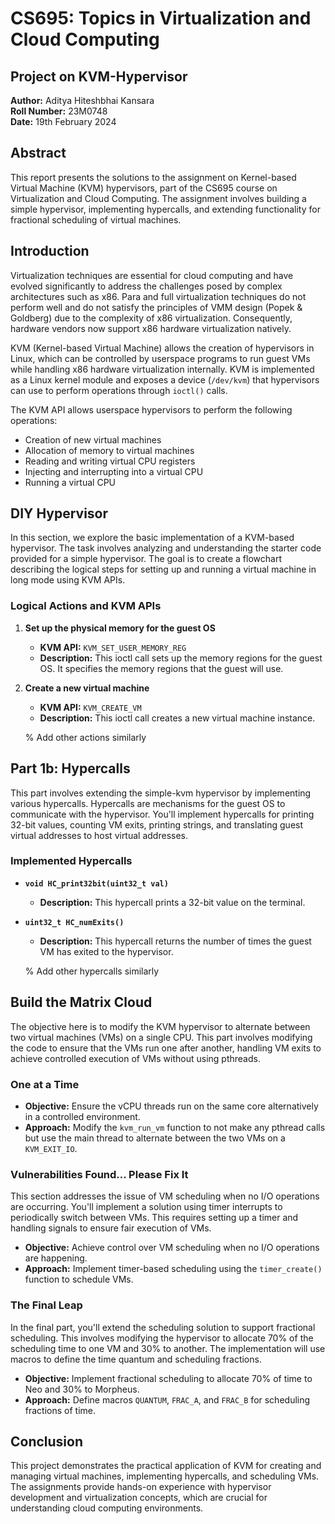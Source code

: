 # CS695: Topics in Virtualization and Cloud Computing

## Project on KVM-Hypervisor

**Author:** Aditya Hiteshbhai Kansara  
**Roll Number:** 23M0748  
**Date:** 19th February 2024

## Abstract

This report presents the solutions to the assignment on Kernel-based Virtual Machine (KVM) hypervisors, part of the CS695 course on Virtualization and Cloud Computing. The assignment involves building a simple hypervisor, implementing hypercalls, and extending functionality for fractional scheduling of virtual machines.

## Introduction

Virtualization techniques are essential for cloud computing and have evolved significantly to address the challenges posed by complex architectures such as x86. Para and full virtualization techniques do not perform well and do not satisfy the principles of VMM design (Popek & Goldberg) due to the complexity of x86 virtualization. Consequently, hardware vendors now support x86 hardware virtualization natively.

KVM (Kernel-based Virtual Machine) allows the creation of hypervisors in Linux, which can be controlled by userspace programs to run guest VMs while handling x86 hardware virtualization internally. KVM is implemented as a Linux kernel module and exposes a device (`/dev/kvm`) that hypervisors can use to perform operations through `ioctl()` calls.

The KVM API allows userspace hypervisors to perform the following operations:
- Creation of new virtual machines
- Allocation of memory to virtual machines
- Reading and writing virtual CPU registers
- Injecting and interrupting into a virtual CPU
- Running a virtual CPU

## DIY Hypervisor

In this section, we explore the basic implementation of a KVM-based hypervisor. The task involves analyzing and understanding the starter code provided for a simple hypervisor. The goal is to create a flowchart describing the logical steps for setting up and running a virtual machine in long mode using KVM APIs.

### Logical Actions and KVM APIs

1. **Set up the physical memory for the guest OS**
   - **KVM API:** `KVM_SET_USER_MEMORY_REG`
   - **Description:** This ioctl call sets up the memory regions for the guest OS. It specifies the memory regions that the guest will use.

2. **Create a new virtual machine**
   - **KVM API:** `KVM_CREATE_VM`
   - **Description:** This ioctl call creates a new virtual machine instance.

   % Add other actions similarly

## Part 1b: Hypercalls

This part involves extending the simple-kvm hypervisor by implementing various hypercalls. Hypercalls are mechanisms for the guest OS to communicate with the hypervisor. You'll implement hypercalls for printing 32-bit values, counting VM exits, printing strings, and translating guest virtual addresses to host virtual addresses.

### Implemented Hypercalls

- **`void HC_print32bit(uint32_t val)`**
  - **Description:** This hypercall prints a 32-bit value on the terminal.

- **`uint32_t HC_numExits()`**
  - **Description:** This hypercall returns the number of times the guest VM has exited to the hypervisor.

  % Add other hypercalls similarly

## Build the Matrix Cloud

The objective here is to modify the KVM hypervisor to alternate between two virtual machines (VMs) on a single CPU. This part involves modifying the code to ensure that the VMs run one after another, handling VM exits to achieve controlled execution of VMs without using pthreads.

### One at a Time

- **Objective:** Ensure the vCPU threads run on the same core alternatively in a controlled environment.
- **Approach:** Modify the `kvm_run_vm` function to not make any pthread calls but use the main thread to alternate between the two VMs on a `KVM_EXIT_IO`.

### Vulnerabilities Found… Please Fix It

This section addresses the issue of VM scheduling when no I/O operations are occurring. You'll implement a solution using timer interrupts to periodically switch between VMs. This requires setting up a timer and handling signals to ensure fair execution of VMs.

- **Objective:** Achieve control over VM scheduling when no I/O operations are happening.
- **Approach:** Implement timer-based scheduling using the `timer_create()` function to schedule VMs.

### The Final Leap

In the final part, you'll extend the scheduling solution to support fractional scheduling. This involves modifying the hypervisor to allocate 70% of the scheduling time to one VM and 30% to another. The implementation will use macros to define the time quantum and scheduling fractions.

- **Objective:** Implement fractional scheduling to allocate 70% of time to Neo and 30% to Morpheus.
- **Approach:** Define macros `QUANTUM`, `FRAC_A`, and `FRAC_B` for scheduling fractions of time.

## Conclusion

This project demonstrates the practical application of KVM for creating and managing virtual machines, implementing hypercalls, and scheduling VMs. The assignments provide hands-on experience with hypervisor development and virtualization concepts, which are crucial for understanding cloud computing environments.
